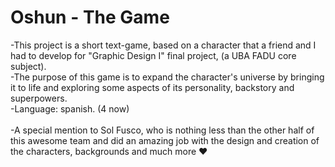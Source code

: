 # Oshun - The Game
-This project is a short text-game, based on a character that a friend and I had to develop for "Graphic Design I" final project, (a UBA FADU core subject). 
<br>-The purpose of this game is to expand the character's universe by bringing it to life and exploring some aspects of its personality, backstory and superpowers.
<br>-Language: spanish. (4 now)  
<br>-A special mention to Sol Fusco, who is nothing less than the other half of this awesome team and did an amazing job with the design and creation of the characters, backgrounds and much more ♥ 

